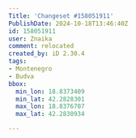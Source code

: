 ```yaml
---
Title: 'Changeset #158051911'
PublishDate: 2024-10-18T13:46:40Z
id: 158051911
user: Znaika
comment: relocated
created_by: iD 2.30.4
tags:
- Montenegro
- Budva
bbox:
  min_lon: 18.8373409
  min_lat: 42.2828301
  max_lon: 18.8376707
  max_lat: 42.2830934

---
```

